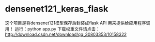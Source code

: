# densenet121_keras_flask
这个项目是将densenet121模型保存后封装成flask API 
用来提供给应用程序调用！
运行：python app.py
下载权重文件请点击：
http://download.csdn.net/download/qq_30803353/10158322
